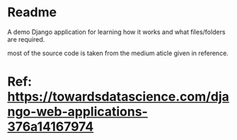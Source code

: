 # Readme
A demo Django application for learning how it works and what files/folders are required.

most of the source code is taken from the medium aticle given in reference.
# Ref: https://towardsdatascience.com/django-web-applications-376a14167974